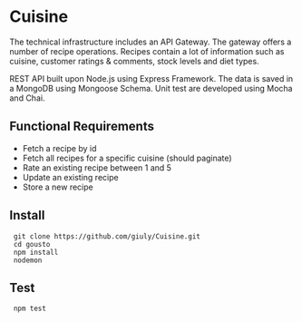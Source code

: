 # Cuisine

The technical infrastructure includes an API Gateway. The gateway offers a number of recipe operations. Recipes contain a lot of
information such as cuisine, customer ratings & comments, stock levels and diet types.

REST API built upon Node.js using Express Framework. The data is saved in a MongoDB using Mongoose Schema. Unit test are developed using Mocha and Chai. 

## Functional Requirements

* Fetch a recipe by id
* Fetch all recipes for a specific cuisine (should paginate)
* Rate an existing recipe between 1 and 5
* Update an existing recipe
* Store a new recipe

## Install

```shell
 git clone https://github.com/giuly/Cuisine.git
 cd gousto 
 npm install
 nodemon
```
## Test

```shell
 npm test
```

